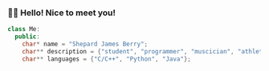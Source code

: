 ### 👋🏻 Hello! Nice to meet you!  
```c++
class Me:
  public:
    char* name = "Shepard James Berry";
    char** description = {"student", "programmer", "muscician", "athlete"};
    char** languages = {"C/C++", "Python", "Java"};
```
